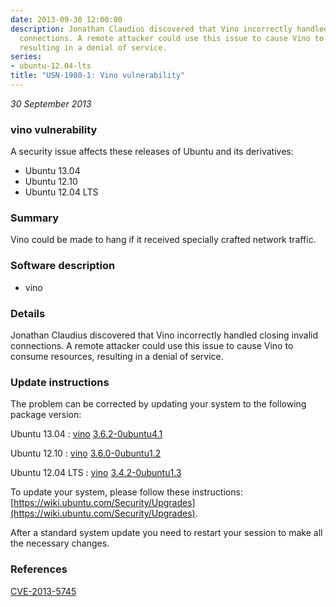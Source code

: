 ```yaml
---
date: 2013-09-30 12:00:00
description: Jonathan Claudius discovered that Vino incorrectly handled closing invalid
  connections. A remote attacker could use this issue to cause Vino to consume resources,
  resulting in a denial of service.
series:
- ubuntu-12.04-lts
title: "USN-1980-1: Vino vulnerability"
---
```


*30 September 2013*

### vino vulnerability

A security issue affects these releases of Ubuntu and its derivatives:

* Ubuntu 13.04
* Ubuntu 12.10
* Ubuntu 12.04 LTS

### Summary

Vino could be made to hang if it received specially crafted network traffic.

### Software description

* vino 

### Details

Jonathan Claudius discovered that Vino incorrectly handled closing invalid connections. A remote attacker could use this issue to cause Vino to consume resources, resulting in a denial of service. 

### Update instructions

The problem can be corrected by updating your system to the following package version:

Ubuntu 13.04
 : [vino](https://launchpad.net/ubuntu/+source/vino) <span> [3.6.2-0ubuntu4.1](https://launchpad.net/ubuntu/+source/vino/3.6.2-0ubuntu4.1) </span> 

Ubuntu 12.10
 : [vino](https://launchpad.net/ubuntu/+source/vino) <span> [3.6.0-0ubuntu1.2](https://launchpad.net/ubuntu/+source/vino/3.6.0-0ubuntu1.2) </span> 

Ubuntu 12.04 LTS
 : [vino](https://launchpad.net/ubuntu/+source/vino) <span> [3.4.2-0ubuntu1.3](https://launchpad.net/ubuntu/+source/vino/3.4.2-0ubuntu1.3) </span> 

To update your system, please follow these instructions: [https://wiki.ubuntu.com/Security/Upgrades](https://wiki.ubuntu.com/Security/Upgrades).

After a standard system update you need to restart your session to make all the necessary changes. 

### References

 
 [CVE-2013-5745](http://people.ubuntu.com/~ubuntu-security/cve/CVE-2013-5745)